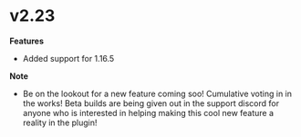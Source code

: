 # v2.23

**Features** 

* Added support for 1.16.5

**Note** 

* Be on the lookout for a new feature coming soo! Cumulative voting in in the works! Beta builds are being given out in the support discord for anyone who is interested in helping making this cool new feature a reality in the plugin!

